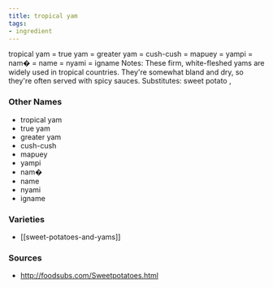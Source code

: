 ```yaml
---
title: tropical yam
tags:
- ingredient
---
```

tropical yam = true yam = greater yam = cush-cush = mapuey = yampi = nam� = name = nyami = igname Notes: These firm, white-fleshed yams are widely used in tropical countries. They're somewhat bland and dry, so they're often served with spicy sauces. Substitutes: sweet potato ,

### Other Names

* tropical yam
* true yam
* greater yam
* cush-cush
* mapuey
* yampi
* nam�
* name
* nyami
* igname

### Varieties

* [[sweet-potatoes-and-yams]]

### Sources
* http://foodsubs.com/Sweetpotatoes.html
